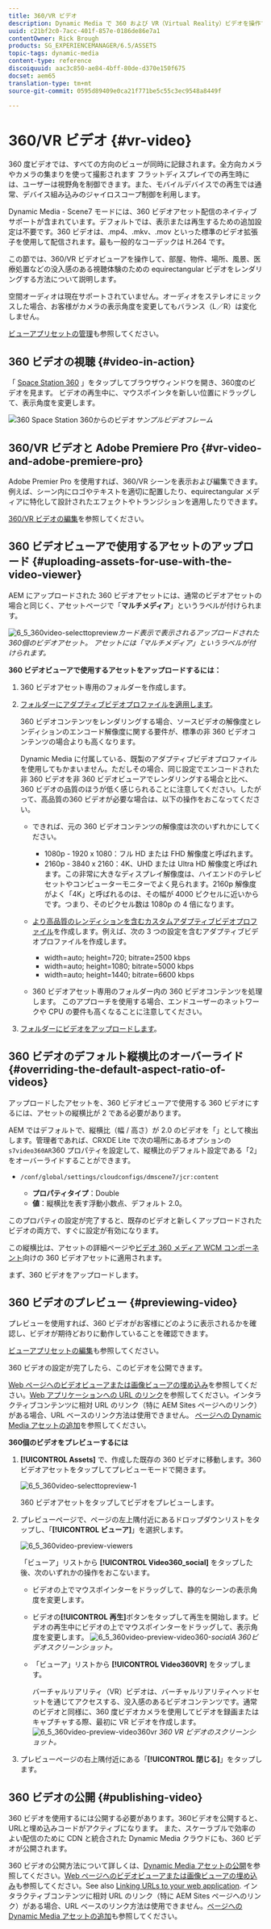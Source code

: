 ```yaml
---
title: 360/VR ビデオ
description: Dynamic Media で 360 および VR（Virtual Reality）ビデオを操作する方法を学びます。
uuid: c21bf2c0-7acc-401f-857e-0186de86e7a1
contentOwner: Rick Brough
products: SG_EXPERIENCEMANAGER/6.5/ASSETS
topic-tags: dynamic-media
content-type: reference
discoiquuid: aac3c850-ae84-4bff-80de-d370e150f675
docset: aem65
translation-type: tm+mt
source-git-commit: 0595d89409e0ca21f771be5c55c3ec9548a8449f

---
```



# 360/VR ビデオ {#vr-video}

360 度ビデオでは、すべての方向のビューが同時に記録されます。全方向カメラやカメラの集まりを使って撮影されます フラットディスプレイでの再生時には、ユーザーは視野角を制御できます。また、モバイルデバイスでの再生では通常、デバイス組み込みのジャイロスコープ制御を利用します。

Dynamic Media - Scene7 モードには、360 ビデオアセット配信のネイティブサポートが含まれています。デフォルトでは、表示または再生するための追加設定は不要です。360 ビデオは、.mp4、.mkv、.mov といった標準のビデオ拡張子を使用して配信されます。最も一般的なコーデックは H.264 です。

この節では、360/VR ビデオビューアを操作して、部屋、物件、場所、風景、医療処置などの没入感のある視聴体験のための equirectangular ビデオをレンダリングする方法について説明します。

空間オーディオは現在サポートされていません。オーディオをステレオにミックスした場合、お客様がカメラの表示角度を変更してもバランス（L／R）は変化しません。

[ビューアプリセットの管理](/help/assets/managing-viewer-presets.md)も参照してください。

## 360 ビデオの視聴 {#video-in-action}

「 [Space Station 360](http://mobiletest.scene7.com/s7viewers/html5/Video360Viewer.html?asset=Viewers/space_station_360-AVS) 」をタップしてブラウザウィンドウを開き、360度のビデオを見ます。 ビデオの再生中に、マウスポインタを新しい位置にドラッグして、表示角度を変更します。

![360 Space Station 360からのビデオ](assets/6_5_360videoiss_simplified.png)*サンプルビデオフレーム*

## 360/VR ビデオと Adobe Premiere Pro {#vr-video-and-adobe-premiere-pro}

Adobe Premier Pro を使用すれば、360/VR シーンを表示および編集できます。例えば、シーン内にロゴやテキストを適切に配置したり、equirectangular メディアに特化して設計されたエフェクトやトランジションを適用したりできます。

[360/VR ビデオの編集](https://helpx.adobe.com/premiere-pro/how-to/edit-360-vr-video.html)を参照してください。

## 360 ビデオビューアで使用するアセットのアップロード {#uploading-assets-for-use-with-the-video-viewer}

AEM にアップロードされた 360 ビデオアセットには、通常のビデオアセットの場合と同じく、アセットページで「**マルチメディア**」というラベルが付けられます。

![6_5_360video-selecttopreview](assets/6_5_360video-selecttopreview.png)*カード表示で表示されるアップロードされた360個のビデオアセット。 アセットには「マルチメディア」というラベルが付けられます。*

**360 ビデオビューアで使用するアセットをアップロードするには：**

1. 360 ビデオアセット専用のフォルダーを作成します。
1. [フォルダーにアダプティブビデオプロファイルを適用します](/help/assets/video-profiles.md#applying-a-video-profile-to-folders)。

   360 ビデオコンテンツをレンダリングする場合、ソースビデオの解像度とレンディションのエンコード解像度に関する要件が、標準の非 360 ビデオコンテンツの場合よりも高くなります。

   Dynamic Media に付属している、既製のアダプティブビデオプロファイルを使用してもかまいません。ただしその場合、同じ設定でエンコードされた非 360 ビデオを非 360 ビデオビューアでレンダリングする場合と比べ、360 ビデオの品質のほうが低く感じられることに注意してください。したがって、高品質の360 ビデオが必要な場合は、以下の操作をおこなってください。

   * できれば、元の 360 ビデオコンテンツの解像度は次のいずれかにしてください。

      * 1080p - 1920 x 1080：フル HD または FHD 解像度と呼ばれます。
      * 2160p - 3840 x 2160：4K、UHD または Ultra HD 解像度と呼ばれます。この非常に大きなディスプレイ解像度は、ハイエンドのテレビセットやコンピューターモニターでよく見られます。2160p 解像度がよく「4K」と呼ばれるのは、その幅が 4000 ピクセルに近いからです。つまり、そのピクセル数は 1080p の 4 倍になります。
   * [より高品質のレンディションを含むカスタムアダプティブビデオプロファイル](/help/assets/video-profiles.md#creating-a-video-encoding-profile-for-adaptive-streaming)を作成します。例えば、次の 3 つの設定を含むアダプティブビデオプロファイルを作成します。

      * width=auto; height=720; bitrate=2500 kbps
      * width=auto; height=1080; bitrate=5000 kbps
      * width=auto; height=1440; bitrate=6600 kbps
   * 360 ビデオアセット専用のフォルダー内の 360 ビデオコンテンツを処理します。
   このアプローチを使用する場合、エンドユーザーのネットワークや CPU の要件も高くなることに注意してください。

1. [フォルダーにビデオをアップロードします](/help/assets/managing-video-assets.md#uploadingandpreviewingvideoassets)。

## 360 ビデオのデフォルト縦横比のオーバーライド  {#overriding-the-default-aspect-ratio-of-videos}

アップロードしたアセットを、360 ビデオビューアで使用する 360 ビデオにするには、アセットの縦横比が 2 である必要があります。

AEM ではデフォルトで、縦横比（幅 / 高さ）が 2.0 のビデオを「」として検出します。管理者であれば、CRXDE Lite で次の場所にあるオプションの `s7video360AR`360 プロパティを設定して、縦横比のデフォルト設定である「2」をオーバーライドすることができます。

* `/conf/global/settings/cloudconfigs/dmscene7/jcr:content`

   * **プロパティタイプ**：Double
   * **値**：縦横比を表す浮動小数点、デフォルト 2.0。

このプロパティの設定が完了すると、既存のビデオと新しくアップロードされたビデオの両方で、すぐに設定が有効になります。

この縦横比は、アセットの詳細ページや[ビデオ 360 メディア WCM コンポーネント](/help/assets/adding-dynamic-media-assets-to-pages.md#dynamic-media-components)向けの 360 ビデオアセットに適用されます。

まず、360 ビデオをアップロードします。

## 360 ビデオのプレビュー {#previewing-video}

プレビューを使用すれば、360 ビデオがお客様にどのように表示されるかを確認し、ビデオが期待どおりに動作していることを確認できます。

[ビューアプリセットの編集](/help/assets/managing-viewer-presets.md#editing-viewer-presets)も参照してください。

360 ビデオの設定が完了したら、このビデオを公開できます。

[Web ページへのビデオビューアまたは画像ビューアの埋め込み](https://helpx.adobe.com/experience-manager/6-5/help/assets/embed-code.html)を参照してください。[Web アプリケーションへの URL のリンク](https://helpx.adobe.com/experience-manager/6-5/help/assets/linking-urls-to-yourwebapplication.html)を参照してください。インタラクティブコンテンツに相対 URL のリンク（特に AEM Sites ページへのリンク）がある場合、URL ベースのリンク方法は使用できません。 [ページへの Dynamic Media アセットの追加](https://helpx.adobe.com/experience-manager/6-5/help/assets/adding-dynamic-media-assets-to-pages.html)を参照してください。

**360個のビデオをプレビューするには**

1. **[!UICONTROL Assets]** で、作成した既存の 360 ビデオに移動します。360 ビデオアセットをタップしてプレビューモードで開きます。

   ![6_5_360video-selecttopreview-1](assets/6_5_360video-selecttopreview-1.png)

   360 ビデオアセットをタップしてビデオをプレビューします。

1. プレビューページで、ページの左上隅付近にあるドロップダウンリストをタップし、「**[!UICONTROL ビューア]**」を選択します。

   ![6_5_360video-preview-viewers](assets/6_5_360video-preview-viewers.png)

   「ビューア」リストから **[!UICONTROL Video360_social]** をタップした後、次のいずれかの操作をおこないます。

   * ビデオの上でマウスポインターをドラッグして、静的なシーンの表示角度を変更します。
   * ビデオの&#x200B;**[!UICONTROL 再生]**&#x200B;ボタンをタップして再生を開始します。ビデオの再生中にビデオの上でマウスポインターをドラッグして、表示角度を変更します。
   ![6_5_360video-preview-video360-](assets/6_5_360video-preview-video360-social.png)*socialA 360ビデオスクリーンショット。*

   * 「ビューア」リストから **[!UICONTROL Video360VR]** をタップします。

      バーチャルリアリティ（VR）ビデオは、バーチャルリアリティヘッドセットを通じてアクセスする、没入感のあるビデオコンテンツです。通常のビデオと同様に、360 度ビデオカメラを使用してビデオを録画またはキャプチャする際、最初に VR ビデオを作成します。
   ![6_5_360video-preview-video360vr](assets/6_5_360video-preview-video360vr.png)
   *360 VR ビデオのスクリーンショット。*

1. プレビューページの右上隅付近にある「**[!UICONTROL 閉じる]**」をタップします。

## 360 ビデオの公開 {#publishing-video}

360 ビデオを使用するには公開する必要があります。360ビデオを公開すると、URLと埋め込みコードがアクティブになります。 また、スケーラブルで効率のよい配信のために CDN と統合された Dynamic Media クラウドにも、360 ビデオが公開されます。

360 ビデオの公開方法について詳しくは、[Dynamic Media アセットの公開](/help/assets/publishing-dynamicmedia-assets.md)を参照してください。[Web ページへのビデオビューアまたは画像ビューアの埋め込み](https://helpx.adobe.com/experience-manager/6-5/help/assets/embed-code.html)も参照してください。See also [Linking URLs to your web application](https://helpx.adobe.com/experience-manager/6-5/help/assets/linking-urls-to-yourwebapplication.html). インタラクティブコンテンツに相対 URL のリンク（特に AEM Sites ページへのリンク）がある場合、URL ベースのリンク方法は使用できません。[ページへの Dynamic Media アセットの追加](https://helpx.adobe.com/experience-manager/6-5/help/assets/adding-dynamic-media-assets-to-pages.html)も参照してください。
